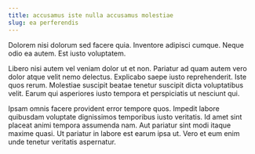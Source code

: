 ```yaml
---
title: accusamus iste nulla accusamus molestiae
slug: ea perferendis
---
```


Dolorem nisi dolorum sed facere quia. Inventore adipisci cumque. Neque odio ea autem. Est iusto voluptatem.

Libero nisi autem vel veniam dolor ut et non. Pariatur ad quam autem vero dolor atque velit nemo delectus. Explicabo saepe iusto reprehenderit. Iste quos rerum. Molestiae suscipit beatae tenetur suscipit dicta voluptatibus velit. Earum qui asperiores iusto tempora et perspiciatis ut nesciunt qui.

Ipsam omnis facere provident error tempore quos. Impedit labore quibusdam voluptate dignissimos temporibus iusto veritatis. Id amet sint placeat animi tempora assumenda nam. Aut pariatur sint modi itaque maxime quasi. Ut pariatur in labore est earum ipsa ut. Vero et eum enim unde tenetur veritatis aspernatur.
